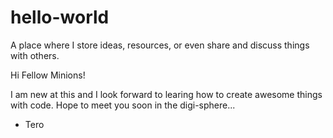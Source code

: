# hello-world
A place where I store ideas, resources, or even share and discuss things with others.

Hi Fellow Minions!

I am new at this and I look forward to learing how to create awesome things with code. 
Hope to meet you soon in the digi-sphere...
- Tero
